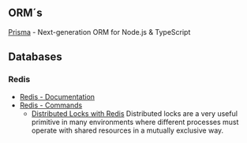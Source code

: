 

## ORM´s
[Prisma](https://www.prisma.io/) -  Next-generation ORM for Node.js & TypeScript

## Databases
### Redis
* [Redis - Documentation](https://redis.io/docs/)
* [Redis - Commands](https://redis.io/commands/)
  * [Distributed Locks with Redis](https://redis.io/docs/reference/patterns/distributed-locks/) Distributed locks are a very useful primitive in many environments where different processes must operate with shared resources in a mutually exclusive way.